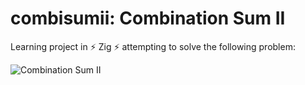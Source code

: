 # combisumii: Combination Sum II

Learning project in ⚡️ Zig ⚡️ attempting to solve the following problem:

![Combination Sum II](https://files.catbox.moe/ijje7b.jpg)
